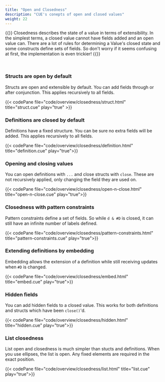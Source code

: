 ```yaml
---
title: "Open and Closedness"
description: "CUE's conepts of open and closed values"
weight: 22
---
```


{{<lead>}}
Closedness describes the state of a value in terms of extensibility.
In the simplest terms, a closed value cannot have fields added and an open value can.
There are a lot of rules for determining a Value's closed state
and some constructs define sets of fields.
So don't worry if it seems confusing at first, the implementation is even trickier!
{{</lead>}}

<br>


### Structs are open by default

Structs are open and extensible by default.
You can add fields through or after conjunction.
This applies recursively to all fields.

{{< codePane file="code/overview/closedness/struct.html" title="struct.cue" play="true" >}}

### Definitions are closed by default

Definitions have a fixed structure.
You can be sure no extra fields will be added.
This applies recursively to all fields.


{{< codePane file="code/overview/closedness/definition.html" title="definition.cue" play="true">}}

### Opening and closing values

You can open definitions with `...` and close structs with `close`.
These are not recursively applied, only changing the field they are used on.

{{< codePane file="code/overview/closedness/open-n-close.html" title="open-n-close.cue" play="true">}}

### Closedness with pattern constraints

Pattern constraints define a set of fields. So while `d & #D` is closed,
it can still have an infinite number of labels defined.

{{< codePane file="code/overview/closedness/pattern-constraints.html" title="pattern-constraints.cue" play="true">}}

### Extending definitions by embedding

Embedding allows the extension of a definition while still
receiving updates when `#D` is changed.

{{< codePane file="code/overview/closedness/embed.html" title="embed.cue" play="true">}}

### Hidden fields

You can add hidden fields to a closed value. This works for both definitions
and structs which have been `close()`'d.

{{< codePane file="code/overview/closedness/hidden.html" title="hidden.cue" play="true">}}

### List closedness

List open and closedness is much simpler than stucts and definitions.
When you use ellipses, the list is open.
Any fixed elements are required in the exact position.

{{< codePane file="code/overview/closedness/list.html" title="list.cue" play="true">}}




